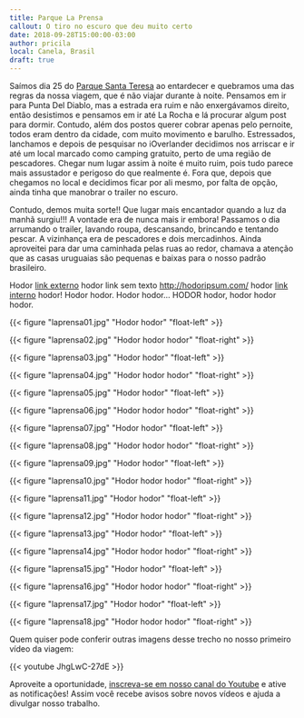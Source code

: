 ```yaml
---
title: Parque La Prensa
callout: O tiro no escuro que deu muito certo 
date: 2018-09-28T15:00:00-03:00
author: pricila
local: Canela, Brasil
draft: true
---
```


Saímos dia 25 do [Parque Santa Teresa](../parque-santa-teresa) ao entardecer e quebramos uma das regras da nossa viagem, que é não viajar durante à noite. Pensamos em ir para Punta Del Diablo, mas a estrada era ruim e não enxergávamos direito, então desistimos e pensamos em ir até La Rocha e lá procurar algum post para dormir. Contudo, além dos postos querer cobrar apenas pelo pernoite, todos eram dentro da cidade, com muito movimento e barulho. Estressados, lanchamos e depois de pesquisar no iOverlander decidimos nos arriscar e ir até um local marcado como camping gratuito, perto de uma região de pescadores. Chegar num lugar assim à noite é muito ruim, pois tudo parece mais assustador e perigoso do que realmente é. Fora que, depois que chegamos no local e decidimos ficar por ali mesmo, por falta de opção, ainda tinha que manobrar o trailer no escuro.

Contudo, demos muita sorte!! Que lugar mais encantador quando a luz da manhã surgiu!!! A vontade era de nunca mais ir embora! Passamos o dia arrumando o trailer, lavando roupa, descansando, brincando e tentando pescar. A vizinhança era de pescadores e dois mercadinhos. Ainda aproveitei para dar uma caminhada pelas ruas ao redor, chamava a atenção que as casas uruguaias são pequenas e baixas para o nosso padrão brasileiro.


Hodor [link externo](http://hodoripsum.com/) hodor link sem texto http://hodoripsum.com/ hodor [link interno](../eletrica) hodor! Hodor hodor. Hodor hodor... HODOR hodor, hodor hodor hodor.

{{< figure "laprensa01.jpg" "Hodor hodor" "float-left" >}}

{{< figure "laprensa02.jpg" "Hodor hodor hodor" "float-right" >}}

{{< figure "laprensa03.jpg" "Hodor hodor" "float-left" >}}

{{< figure "laprensa04.jpg" "Hodor hodor hodor" "float-right" >}}

{{< figure "laprensa05.jpg" "Hodor hodor" "float-left" >}}

{{< figure "laprensa06.jpg" "Hodor hodor hodor" "float-right" >}}

{{< figure "laprensa07.jpg" "Hodor hodor" "float-left" >}}

{{< figure "laprensa08.jpg" "Hodor hodor hodor" "float-right" >}}

{{< figure "laprensa09.jpg" "Hodor hodor" "float-left" >}}

{{< figure "laprensa10.jpg" "Hodor hodor hodor" "float-right" >}}

{{< figure "laprensa11.jpg" "Hodor hodor" "float-left" >}}

{{< figure "laprensa12.jpg" "Hodor hodor hodor" "float-right" >}}

{{< figure "laprensa13.jpg" "Hodor hodor" "float-left" >}}

{{< figure "laprensa14.jpg" "Hodor hodor hodor" "float-right" >}}

{{< figure "laprensa15.jpg" "Hodor hodor" "float-left" >}}

{{< figure "laprensa16.jpg" "Hodor hodor hodor" "float-right" >}}

{{< figure "laprensa17.jpg" "Hodor hodor" "float-left" >}}

{{< figure "laprensa18.jpg" "Hodor hodor hodor" "float-right" >}}


Quem quiser pode conferir outras imagens desse trecho no nosso primeiro vídeo da viagem:

{{< youtube JhgLwC-27dE >}} 

Aproveite a oportunidade, [inscreva-se em nosso canal do Youtube](https://www.youtube.com/6overlanders?sub_confirmation=1) e ative as notificações! Assim você recebe avisos sobre novos vídeos e ajuda a divulgar nosso trabalho.


